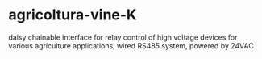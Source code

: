 # agricoltura-vine-K
daisy chainable interface for relay control of high voltage devices for various agriculture applications, wired RS485 system, powered by 24VAC
